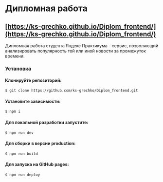 # Дипломная работа

 ## [https://ks-grechko.github.io/Diplom_frontend/](https://ks-grechko.github.io/Diplom_frontend/)

Дипломная работа студента Яндекс Практикума - сервис, позволяющий анализировать популярность той или иной новости за промежуток времени.

### Установка

#### Клонируйте репозиторий:
`$ git clone https://github.com/ks-grechko/Diplom_frontend.git`

#### Установите зависимости:
`$ npm i`

#### Для локальной разработки запустите:
`$ npm run dev`

#### Для сборки в версии production:
`$ npm run build`

#### Для запуска на GitHub pages:
`$ npm run deploy`